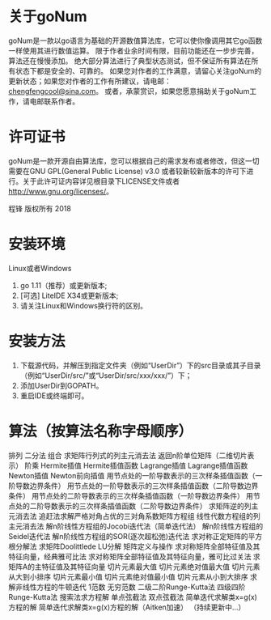 关于goNum
=========
goNum是一款以go语言为基础的开源数值算法库，它可以使你像调用其它go函数一样使用其进行数值运算。
限于作者业余时间有限，目前功能还在一步步完善，算法还在慢慢添加。
绝大部分算法进行了典型状态测试，但不保证所有算法在所有状态下都是安全的、可靠的。
如果您对作者的工作满意，请留心关注goNum的更新状态；如果您对作者的工作有所建议，请电邮：chengfengcool@sina.com。
或者，承蒙赏识，如果您愿意捐助关于goNum工作，请电邮联系作者。

许可证书
=======
goNum是一款开源自由算法库，您可以根据自己的需求发布或者修改，但这一切需要在GNU GPL(General Public License) v3.0
或者较新较新版本的许可下进行。关于此许可证内容详见根目录下LICENSE文件或者<http://www.gnu.org/licenses/>。

程锋 版权所有 2018

安装环境
=======
Linux或者Windows
1. go 1.11（推荐）或更新版本;
2. [可选] LiteIDE X34或更新版本;
3. 请关注Linux和Windows换行符的区别。

安装方法
=======
1. 下载源代码，并解压到指定文件夹（例如“UserDir”）下的src目录或其子目录（例如“UserDir/src/”或“UserDir/src/xxx/xxx/”）下；
2. 添加UserDir到GOPATH。
3. 重启IDE或终端即可。

算法（按算法名称字母顺序）
======================
排列
二分法
组合
求矩阵行列式的列主元消去法
返回n阶单位矩阵（二维切片表示）
阶乘
Hermite插值
Hermite插值函数
Lagrange插值
Lagrange插值函数
Newton插值
Newton前向插值
用节点处的一阶导数表示的三次样条插值函数（一阶导数边界条件）
用节点处的一阶导数表示的三次样条插值函数（二阶导数边界条件）
用节点处的二阶导数表示的三次样条插值函数（一阶导数边界条件）
用节点处的二阶导数表示的三次样条插值函数（二阶导数边界条件）
求矩阵逆的列主元消去法
追赶法求解严格对角占优的三对角系数矩阵方程组
线性代数方程组的列主元消去法
解n阶线性方程组的Jocobi迭代法（简单迭代法）
解n阶线性方程组的Seidel迭代法
解n阶线性方程组的SOR(逐次超松弛)迭代法
求对称正定矩阵的平方根分解法
求矩阵Doolittlede LU分解
矩阵定义与操作
求对称矩阵全部特征值及其特征向量，经典雅可比法
求对称矩阵全部特征值及其特征向量，雅可比过关法
求矩阵A的主特征值及其特征向量
切片元素最大值
切片元素绝对值最大值
切片元素从大到小排序
切片元素最小值
切片元素绝对值最小值
切片元素从小到大排序
求解非线性方程的牛顿迭代
1范数
无穷范数
二级二阶Runge-Kutta法
四级四阶Runge-Kutta法
搜索法求方程解
单点弦截法
双点弦截法
简单迭代求解类x=g(x)方程的解
简单迭代求解类x=g(x)方程的解（Aitken加速）
（持续更新中...）



